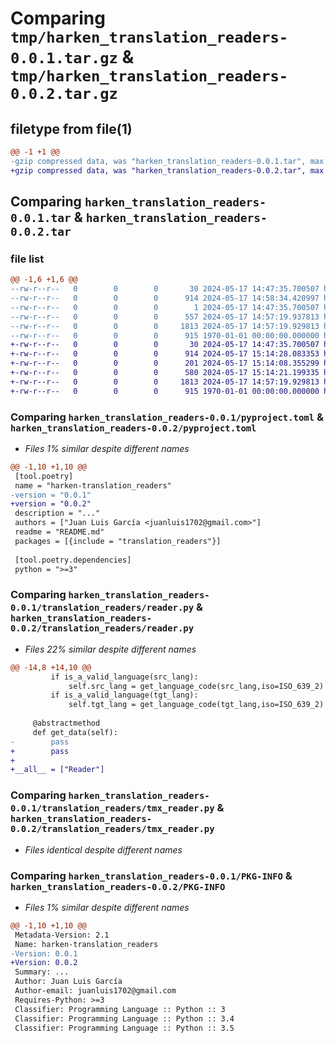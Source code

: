 # Comparing `tmp/harken_translation_readers-0.0.1.tar.gz` & `tmp/harken_translation_readers-0.0.2.tar.gz`

## filetype from file(1)

```diff
@@ -1 +1 @@
-gzip compressed data, was "harken_translation_readers-0.0.1.tar", max compression
+gzip compressed data, was "harken_translation_readers-0.0.2.tar", max compression
```

## Comparing `harken_translation_readers-0.0.1.tar` & `harken_translation_readers-0.0.2.tar`

### file list

```diff
@@ -1,6 +1,6 @@
--rw-r--r--   0        0        0       30 2024-05-17 14:47:35.700507 harken_translation_readers-0.0.1/README.md
--rw-r--r--   0        0        0      914 2024-05-17 14:58:34.420997 harken_translation_readers-0.0.1/pyproject.toml
--rw-r--r--   0        0        0        1 2024-05-17 14:47:35.700507 harken_translation_readers-0.0.1/translation_readers/__init__.py
--rw-r--r--   0        0        0      557 2024-05-17 14:57:19.937813 harken_translation_readers-0.0.1/translation_readers/reader.py
--rw-r--r--   0        0        0     1813 2024-05-17 14:57:19.929813 harken_translation_readers-0.0.1/translation_readers/tmx_reader.py
--rw-r--r--   0        0        0      915 1970-01-01 00:00:00.000000 harken_translation_readers-0.0.1/PKG-INFO
+-rw-r--r--   0        0        0       30 2024-05-17 14:47:35.700507 harken_translation_readers-0.0.2/README.md
+-rw-r--r--   0        0        0      914 2024-05-17 15:14:28.083353 harken_translation_readers-0.0.2/pyproject.toml
+-rw-r--r--   0        0        0      201 2024-05-17 15:14:08.355299 harken_translation_readers-0.0.2/translation_readers/__init__.py
+-rw-r--r--   0        0        0      580 2024-05-17 15:14:21.199335 harken_translation_readers-0.0.2/translation_readers/reader.py
+-rw-r--r--   0        0        0     1813 2024-05-17 14:57:19.929813 harken_translation_readers-0.0.2/translation_readers/tmx_reader.py
+-rw-r--r--   0        0        0      915 1970-01-01 00:00:00.000000 harken_translation_readers-0.0.2/PKG-INFO
```

### Comparing `harken_translation_readers-0.0.1/pyproject.toml` & `harken_translation_readers-0.0.2/pyproject.toml`

 * *Files 1% similar despite different names*

```diff
@@ -1,10 +1,10 @@
 [tool.poetry]
 name = "harken-translation_readers"
-version = "0.0.1"
+version = "0.0.2"
 description = "..."
 authors = ["Juan Luis García <juanluis1702@gmail.com>"]
 readme = "README.md"
 packages = [{include = "translation_readers"}]
 
 [tool.poetry.dependencies]
 python = ">=3"
```

### Comparing `harken_translation_readers-0.0.1/translation_readers/reader.py` & `harken_translation_readers-0.0.2/translation_readers/reader.py`

 * *Files 22% similar despite different names*

```diff
@@ -14,8 +14,10 @@
         if is_a_valid_language(src_lang):
             self.src_lang = get_language_code(src_lang,iso=ISO_639_2)
         if is_a_valid_language(tgt_lang):
             self.tgt_lang = get_language_code(tgt_lang,iso=ISO_639_2)
 
     @abstractmethod
     def get_data(self):
-        pass
+        pass
+
+__all__ = ["Reader"]
```

### Comparing `harken_translation_readers-0.0.1/translation_readers/tmx_reader.py` & `harken_translation_readers-0.0.2/translation_readers/tmx_reader.py`

 * *Files identical despite different names*

### Comparing `harken_translation_readers-0.0.1/PKG-INFO` & `harken_translation_readers-0.0.2/PKG-INFO`

 * *Files 1% similar despite different names*

```diff
@@ -1,10 +1,10 @@
 Metadata-Version: 2.1
 Name: harken-translation_readers
-Version: 0.0.1
+Version: 0.0.2
 Summary: ...
 Author: Juan Luis García
 Author-email: juanluis1702@gmail.com
 Requires-Python: >=3
 Classifier: Programming Language :: Python :: 3
 Classifier: Programming Language :: Python :: 3.4
 Classifier: Programming Language :: Python :: 3.5
```

